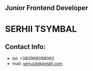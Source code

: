 ## Junior Frontend Developer ##

# __SERHII TSYMBAL__ #

## Contact Info: ##
* tel: +380969088062
* mail: serjuck@gmail.com